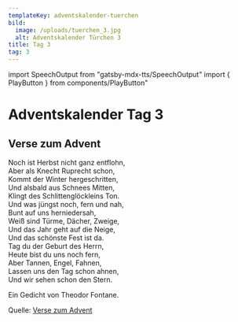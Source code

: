 ```yaml
---
templateKey: adventskalender-tuerchen
bild:
  image: /uploads/tuerchen_3.jpg
  alt: Adventskalender Türchen 3
title: Tag 3
tag: 3
---
```


import SpeechOutput from "gatsby-mdx-tts/SpeechOutput"
import { PlayButton } from components/PlayButton"

<SpeechOutput id="adventskalender-tag-3" customPlayButton={PlayButton}>

# Adventskalender Tag 3

## Verse zum Advent

Noch ist Herbst nicht ganz entflohn,  
Aber als Knecht Ruprecht schon,  
Kommt der Winter hergeschritten,  
Und alsbald aus Schnees Mitten,  
Klingt des Schlittenglöckleins Ton.  
Und was jüngst noch, fern und nah,  
Bunt auf uns herniedersah,  
Weiß sind Türme, Dächer, Zweige,  
Und das Jahr geht auf die Neige,  
Und das schönste Fest ist da.  
Tag du der Geburt des Herrn,  
Heute bist du uns noch fern,  
Aber Tannen, Engel, Fahnen,  
Lassen uns den Tag schon ahnen,  
Und wir sehen schon den Stern.

Ein Gedicht von Theodor Fontane.

Quelle: [Verse zum Advent](https://www.textquellen.de/theodor-fontane/verse-zum-advent/)

</SpeechOutput>


